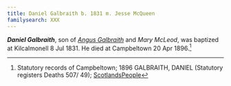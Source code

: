 ```yaml
---
title: Daniel Galbraith b. 1831 m. Jesse McQueen
familysearch: XXX
---
```

***Daniel Galbraith***, son of *[Angus Galbraith](galbraith-angus-1784-mcleod.md)* and *Mary McLeod*, was baptized at Kilcalmonell 8 Jul 1831. 
He died at Campbeltown 20 Apr 1896.[^death]

[^death]: Statutory records of Campbeltown; 1896 GALBRAITH, DANIEL (Statutory registers Deaths 507/ 49); [ScotlandsPeople](https://www.scotlandspeople.gov.uk/view-image/nrs_stat_deaths/4835073) 

